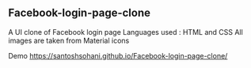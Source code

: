 
## Facebook-login-page-clone
A UI clone of Facebook login page 
 Languages used : HTML and CSS 
 All images are taken from Material icons

Demo
https://santoshsohani.github.io/Facebook-login-page-clone/
